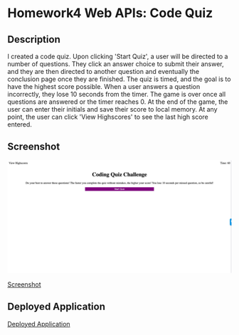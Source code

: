 # Homework4 Web APIs: Code Quiz

## Description

I created a code quiz.  Upon clicking 'Start Quiz', a user will be directed to a number of questions.  They click an answer choice to submit their answer, and they are then directed to another question and eventually the conclusion page once they are finished.  The quiz is timed, and the goal is to have the highest score possible. When a user answers a question incorrectly, they lose 10 seconds from the timer. The game is over once all questions are answered or the timer reaches 0. At the end of the game, the user can enter their initials and save their score to local memory. At any point, the user can click 'View Highscores' to see the last high score entered. 

## Screenshot

![Code Quiz Screenshot](Assets/Code_Quiz_Screenshot.jpeg "Code Quiz Screenshot")

[Screenshot](Assets/Code_Quiz_Screenshot.jpeg)

## Deployed Application

[Deployed Application](https://samrapow.github.io/homework4-web-APIs-code-quiz/Develop/index.html)